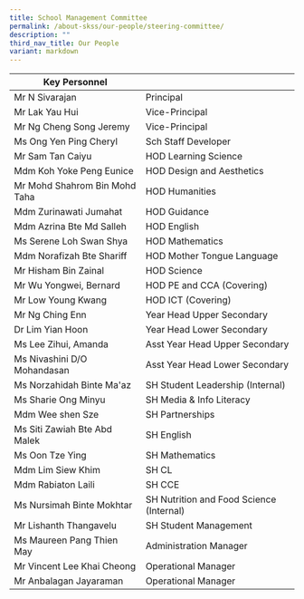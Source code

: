 ```yaml
---
title: School Management Committee
permalink: /about-skss/our-people/steering-committee/
description: ""
third_nav_title: Our People
variant: markdown
---
```

| Key Personnel                |                                |
|------------------------------|--------------------------------|
| Mr N Sivarajan               | Principal                      |
| Mr Lak Yau Hui         | Vice-Principal                 |
| Mr Ng Cheng Song Jeremy           | Vice-Principal                 |
| Ms Ong Yen Ping Cheryl       | Sch Staff Developer            |
| Mr Sam Tan Caiyu             | HOD Learning Science                  |
| Mdm Koh Yoke Peng Eunice     | HOD Design and Aesthetics      |
| Mr Mohd Shahrom Bin Mohd Taha            | HOD Humanities                 |
| Mdm Zurinawati Jumahat       | HOD Guidance                     |
| Mdm Azrina Bte Md Salleh            | HOD English                    |
| Ms Serene Loh Swan Shya      | HOD Mathematics                |
| Mdm Norafizah Bte Shariff             | HOD Mother Tongue Language     |
| Mr Hisham Bin Zainal    | HOD Science       |
| Mr Wu Yongwei, Bernard     | HOD PE and CCA  (Covering)                   | 
| Mr Low Young Kwang   | HOD ICT (Covering)       |
| Mr Ng Ching Enn      | Year Head Upper Secondary      |
| Dr Lim Yian Hoon     | Year Head Lower Secondary    |
| Ms Lee Zihui, Amanda | Asst Year Head Upper Secondary |
| Ms Nivashini D/O Mohandasan   | Asst Year Head Lower Secondary   |
| Ms Norzahidah Binte Ma'az               | SH Student Leadership (Internal)          |
| Ms Sharie Ong Minyu           | SH Media & Info Literacy                      |
| Mdm Wee shen Sze          | SH Partnerships                      |
| Ms Siti Zawiah Bte Abd Malek | SH English                     |            
| Ms Oon Tze Ying                 | SH Mathematics                 |
| Mdm Lim Siew Khim            | SH CL                          |
| Mdm Rabiaton Laili           | SH CCE                          |
| Ms Nursimah Binte Mokhtar            | SH Nutrition and Food Science (Internal)  |
| Mr Lishanth Thangavelu   | SH Student Management |
| Ms Maureen Pang Thien May    | Administration Manager         |
| Mr Vincent Lee Khai Cheong   | Operational Manager            |
| Mr Anbalagan Jayaraman  | Operational Manager            |